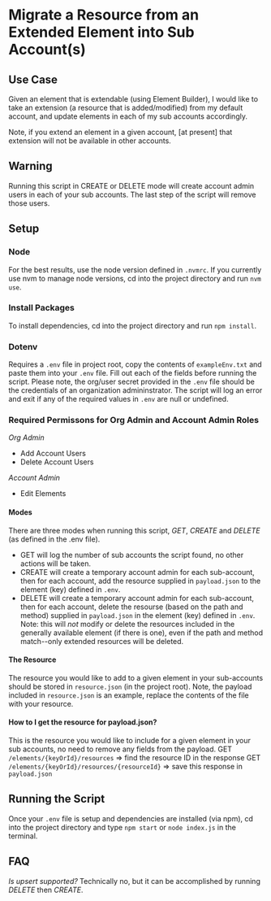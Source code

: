 # Migrate a Resource from an Extended Element into Sub Account(s)

## Use Case
Given an element that is extendable (using Element Builder), I would like to take an extension (a resource that is added/modified) from my default account, and update elements in each of my sub accounts accordingly.

Note, if you extend an element in a given account, [at present] that extension will not be available in other accounts.

## Warning
Running this script in CREATE or DELETE mode will create account admin users in each of your sub accounts.  The last step of the script will remove those users.

## Setup

### Node
For the best results, use the node version defined in `.nvmrc`.  If you currently use nvm to manage node versions, cd into the project directory and run `nvm use`.

### Install Packages
To install dependencies, cd into the project directory and run `npm install`.

### Dotenv
Requires a `.env` file in project root, copy the contents of `exampleEnv.txt` and paste them into your `.env` file.  Fill out each of the fields before running the script.  Please note, the org/user secret provided in the `.env` file should be the credentials of an organization admininstrator.  The script will log an error and exit if any of the required values in `.env` are null or undefined.

### Required Permissons for Org Admin and Account Admin Roles
*Org Admin*
- Add Account Users
- Delete Account Users

*Account Admin*
- Edit Elements

#### Modes
There are three modes when running this script, _GET_, _CREATE_ and _DELETE_ (as defined in the .env file).
- GET will log the number of sub accounts the script found, no other actions will be taken.
- CREATE will create a temporary account admin for each sub-account, then for each account, add the resource supplied in `payload.json` to the element (key) defined in `.env`.
- DELETE will create a temporary account admin for each sub-account, then for each account, delete the resourse (based on the path and method) supplied in `payload.json` in the element (key) defined in `.env`.  Note: this will _not_ modify or delete the resources included in the generally available element (if there is one), even if the path and method match--only extended resources will be deleted.

#### The Resource
The resource you would like to add to a given element in your sub-accounts should be stored in `resource.json` (in the project root).  Note, the payload included in `resource.json` is an example, replace the contents of the file with your resource.

#### How to I get the resource for payload.json?
This is the resource you would like to include for a given element in your sub accounts, no need to remove any fields from the payload.
GET `/elements/{keyOrId}/resources` => find the resource ID in the response
GET `/elements/{keyOrId}/resources/{resourceId}` => save this response in `payload.json`

## Running the Script
Once your `.env` file is setup and dependencies are installed (via npm), cd into the project directory and type `npm start` or `node index.js` in the terminal.

## FAQ
_Is upsert supported?_
Technically no, but it can be accomplished by running _DELETE_ then _CREATE_.